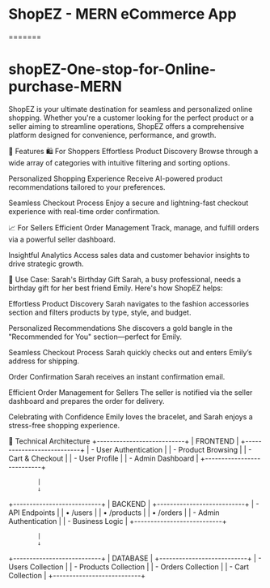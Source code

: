 
# ShopEZ - MERN eCommerce App
=======
# shopEZ-One-stop-for-Online-purchase-MERN

ShopEZ is your ultimate destination for seamless and personalized online shopping. Whether you're a customer looking for the perfect product or a seller aiming to streamline operations, ShopEZ offers a comprehensive platform designed for convenience, performance, and growth.

🚀 Features
🛍 For Shoppers
Effortless Product Discovery
Browse through a wide array of categories with intuitive filtering and sorting options.

Personalized Shopping Experience
Receive AI-powered product recommendations tailored to your preferences.

Seamless Checkout Process
Enjoy a secure and lightning-fast checkout experience with real-time order confirmation.

📈 For Sellers
Efficient Order Management
Track, manage, and fulfill orders via a powerful seller dashboard.

Insightful Analytics
Access sales data and customer behavior insights to drive strategic growth.

🎯 Use Case: Sarah's Birthday Gift
Sarah, a busy professional, needs a birthday gift for her best friend Emily. Here's how ShopEZ helps:

Effortless Product Discovery
Sarah navigates to the fashion accessories section and filters products by type, style, and budget.

Personalized Recommendations
She discovers a gold bangle in the "Recommended for You" section—perfect for Emily.

Seamless Checkout Process
Sarah quickly checks out and enters Emily’s address for shipping.

Order Confirmation
Sarah receives an instant confirmation email.

Efficient Order Management for Sellers
The seller is notified via the seller dashboard and prepares the order for delivery.

Celebrating with Confidence
Emily loves the bracelet, and Sarah enjoys a stress-free shopping experience.

🧱 Technical Architecture
+---------------------------+
|        FRONTEND          |
+---------------------------+
| - User Authentication     |
| - Product Browsing        |
| - Cart & Checkout         |
| - User Profile            |
| - Admin Dashboard         |
+---------------------------+

            |
            ↓

+---------------------------+
|         BACKEND          |
+---------------------------+
| - API Endpoints           |
|   • /users                |
|   • /products             |
|   • /orders               |
| - Admin Authentication    |
| - Business Logic          |
+---------------------------+

            |
            ↓

+---------------------------+
|         DATABASE         |
+---------------------------+
| - Users Collection        |
| - Products Collection     |
| - Orders Collection       |
| - Cart Collection         |
+---------------------------+

